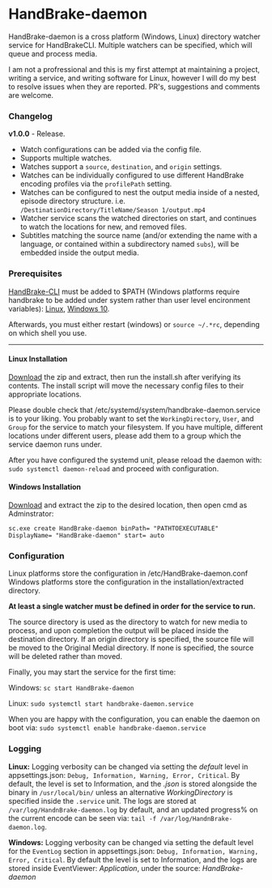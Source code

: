 ﻿# HandBrake-daemon

HandBrake-daemon is a cross platform (Windows, Linux) directory watcher service for HandBrakeCLI. Multiple watchers can be specified, which will queue and process media.

I am not a profressional and this is my first attempt at maintaining a project, writing a service, and writing software for Linux, however I will do my best to resolve issues when they are reported. PR's, suggestions and comments are welcome.


### Changelog

**v1.0.0** - Release.
* Watch configurations can be added via the config file.
* Supports multiple watches.
* Watches support a `source`, `destination`, and `origin` settings.
* Watches can be individually configured to use different HandBrake encoding profiles via the `profilePath` setting.
* Watches can be configured to nest the output media inside of a nested, episode directory structure. i.e. `/DestinationDirectory/TitleName/Season 1/output.mp4`
* Watcher service scans the watched directories on start, and continues to watch the locations for new, and removed files.
* Subtitles matching the source name (and/or extending the name with a language, or contained within a subdirectory named `subs`), will be embedded inside the output media.

### Prerequisites
[HandBrake-CLI](https://handbrake.fr/downloads2.php) must be added to $PATH (Windows platforms require handbrake to be added under system rather than user level encironment variables): [Linux](https://opensource.com/article/17/6/set-path-linux), [Windows 10](https://www.architectryan.com/2018/03/17/add-to-the-path-on-windows-10/).

Afterwards, you must either restart (windows) or `source ~/.*rc`, depending on which shell you use.

***
#### Linux Installation
[Download]() the zip and extract, then run the install.sh after verifying its contents. The install script will move the necessary config files to their appropriate locations.

Please double check that /etc/systemd/system/handbrake-daemon.service is to your liking. You probably want to set the `WorkingDirectory`, `User`, and `Group` for the service to match your filesystem.
If you have multiple, different locations under different users, please add them to a group which the service daemon runs under.

After you have configured the systemd unit, please reload the daemon with: `sudo systemctl daemon-reload` and proceed with configuration.

#### Windows Installation
[Download]() and extract the zip to the desired location, then open cmd as Adminstrator:

    sc.exe create HandBrake-daemon binPath= "PATHTOEXECUTABLE" DisplayName= "HandBrake-daemon" start= auto

### Configuration
Linux platforms store the configuration in /etc/HandBrake-daemon.conf
Windows platforms store the configuration in the installation/extracted directory.

**At least a single watcher must be defined in order for the service to run.**

The source directory is used as the directory to watch for new media to process, and upon completion the output will be placed inside the destination directory.
If an origin directory is specified, the source file will be moved to the Original Medial directory.
If none is specified, the source will be deleted rather than moved.

Finally, you may start the service for the first time:

Windows: `sc start HandBrake-daemon`

Linux: `sudo systemctl start handbrake-daemon.service`

When you are happy with the configuration, you can enable the daemon on boot via: `sudo systemctl enable handbrake-daemon.service`

### Logging

**Linux:** Logging verbosity can be changed via setting the *default* level in appsettings.json: `Debug, Information, Warning, Error, Critical`. By default, the level is set to Information, and the *.json* is stored alongside the binary in `/usr/local/bin/` unless an alternative *WorkingDirectory* is specified inside the `.service` unit. The logs are stored at `/var/log/HandnBrake-daemon.log` by default, and an updated progress% on the current encode can be seen via: `tail -f /var/log/HandnBrake-daemon.log`.

**Windows:** Logging verbosity can be changed via setting the default level for the `EventLog` section in appsettings.json: `Debug, Information, Warning, Error, Critical`. By default the level is set to Information, and the logs are stored inside EventViewer: *Application*, under the source: *HandBrake-daemon*


